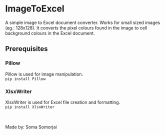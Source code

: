 # ImageToExcel

A simple image to Excel document converter. Works for small sized images (eg.: 128x128). It converts the pixel colours found in the image to cell background colours in the Excel document.

## Prerequisites

### Pillow
Pillow is used for image manipulation.</br>
```pip install Pillow```
### XlsxWriter
XlsxWriter is used for Excel file creation and formatting.</br>
```pip install XlsxWriter```

</br></br>Made by: Soma Somorjai
